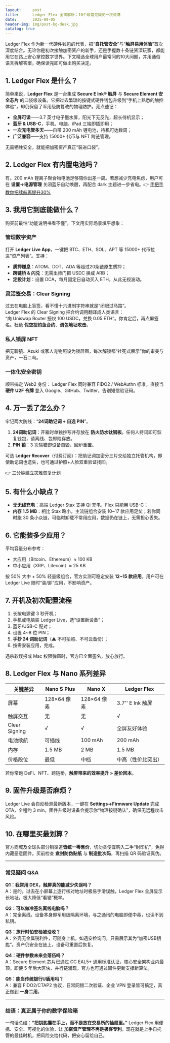 ```yaml
---
layout:     post
title:      Ledger Flex 全面解析：10个最常见疑问一次说清
date:       2025-09-05
header-img: img/post-bg-desk.jpg
catalog: true
---
```


Ledger Flex 作为新一代硬件钱包的代表，把“**自托管安全**”与“**触屏易用体验**”首次深度结合。无论你是初次接触加密资产的新手，还是手握数十条链资深玩家，都能用它在路上安心掌控数字世界。下文精选全球用户最常问的10大问题，并用通俗语言拆解答案，确保读完即可做出购买决定。

## 1. Ledger Flex 是什么？

简单来说，**Ledger Flex** 是一台集成 **Secure E Ink® 触屏** 与 **Secure Element 安全芯片** 的口袋级设备。它把过去繁琐的按键式硬件钱包升级到“手机上熟悉的触控体验”，却仍保留了军用级防篡改的物理防护。亮点速记：

* **全屏可读**——3.7 英寸电子墨水屏，阳光下无反光，超长待机显示；
* **蓝牙 & USB-C**，手机、电脑、iPad 三端即插即用；
* **一次充电管多天**——自带 200 mAh 锂电池，待机可达数周；
* **广泛兼容**——支持 15000+ 代币与 NFT 跨链管理。  

无需牺牲安全，就能把加密资产真正“装进口袋”。

## 2. Ledger Flex 有内置电池吗？

有。200 mAh 锂离子聚合物电池足够陪你出差一周。若想减少充电焦虑，用户可在 **设置→电源管理** 关闭蓝牙自动唤醒，再配合 dark 主题进一步省电。👉 [手把手教你把续航再提升30%](https://okxdog.com/)  

## 3. 我用它到底能做什么？

购买前最怕“功能说明书看不懂”。下文用实际场景填平想象：

### 管理数字资产

打开 **Ledger Live App**，一键把 BTC、ETH、SOL、APT 等 15000+ 代币拉进“资产列表”。支持：

* **质押赚息**：ATOM、DOT、ADA 等超过20条链原生质押；
* **跨链桥 & 闪兑**：无需出师门把 USDC 换成 ARB；
* **定投计划**：设置 DCA，每月固定日自动买入 ETH，从此无视波动。

### 灵活签交易：Clear Signing

过去在电脑上盲签，看不懂十六进制字符串就是“闭眼过马路”。  
Ledger Flex 的 Clear Signing 把合约调用翻译成人类语言：  
“向 Uniswap Router 授权 100 USDC，兑换 0.05 ETH”。你肯定后，再点屏签名。杜绝 **假空投钓鱼合约**、**调包地址攻击**。

### 私人锁屏 NFT

把无聊猿、Azuki 或家人宠物照设为锁屏图，每次解锁都“社死式展示”你的审美与资产，一石二鸟。

### 一体化安全密钥

顺带搞定 Web2 身份： Ledger Flex 同时兼容 FIDO2 / WebAuthn 标准，直接当 **硬件 U2F 令牌** 登入 Google、GitHub、Twitter，告别短信验证码。

## 4. 万一丢了怎么办？

牢记两大防线：“**24词助记词 + 自选 PIN**”。  

1. **24词助记词**：开箱时单独抄写并存放在 **防火防水钛钢板**。任何人持词即可恢复钱包，请离线、包邮险存放。  
2. **PIN 锁**：3 次输错即设备自毁，回炉重置。  

可选 **Ledger Recover**（付费订阅）：把助记词加密分三片交给独立托管机构，即使助记词也遗失，也可通过护照+人脸双重验证找回。  

👉 [三分钟建立灾难恢复计划](https://okxdog.com/)

## 5. 有什么小缺点？

* **无无线充电**：高端 Ledger Stax 支持 Qi 充电，Flex 只能用 USB-C；  
* **内存 1.5 MB**：相比 Stax 略小，主流链组合安装 10~17 款应用足矣；若你同时跑 30 条小众链，可临时卸载不常用应用，数据仍在链上，无需担心丢失。

## 6. 它能装多少应用？

平均容量分布参考：

* 大应用（Bitcoin、Ethereum）≈ 100 KB  
* 中小应用（XRP、Litecoin）≈ 25 KB  

按 50% 大中 + 50% 轻量级组合，官方实测可稳定安装 **12~15 款应用**。用户可在 Ledger Live 随时“装/卸”应用，不影响资产。

## 7. 开机及初次配置流程

1. 长按电源键 3 秒开机；  
2. 手机或电脑装 Ledger Live，选“设置新设备”；  
3. 蓝牙/USB-C 配对；  
4. 设置 4~8 位 PIN；  
5. **手抄 24 词助记词**（⚠️ 不可拍照、不可云备份）；  
6. 按需安装应用，完成。

遇杀软误报或 Mac 权限弹窗时，官方已全面签名，放心放行。

## 8. Ledger Flex 与 Nano 系列差异

| 关键差异 | Nano S Plus | Nano X | Ledger Flex |
|---------|-------------|--------|-------------|
| 屏幕 | 128×64 像素 | 128×64 像素 | 3.7'' E Ink 触屏 |
| 触屏交互 | 无 | 无 | √ |
| Clear Signing | √ | √ | 全屏友好体验 |
| 电池续航 | 可插线 | 100 mAh | 200 mAh |
| 内存 | 1.5 MB | 2 MB | 1.5 MB |
| 价格段位 | 最低 | 中档 | 中高（性价比突出） |

若你常跑 DeFi、NFT、跨链桥，**触屏带来的效率提升 > 差价回本**。

## 9. 固件升级是否麻烦？

Ledger Live 会自动检测最新版本，一键在 **Settings→Firmware Update** 完成 OTA，全程约 3 min。固件升级时设备会提示你“物理按键确认”，确保无远程攻击风险。

## 10. 在哪里买最划算？

官方商城及全球头部分销渠道**皆统一零售价**，切勿贪便宜购入二手“封印机”，免得内藏恶意固件。买前检查 **盒封防伪贴纸** 与 **制造批次码**，再扫描 QR 码验证真伪。

---

### 常见疑问 Q&A

**Q1：我常用 DEX，触屏真的能减少失误吗？**  
A：是的。过去在小屏幕上逐行核对地址时极易手滑误触，Ledger Flex 全屏显示长地址，极大降低“看错”概率。

**Q2：可以做冷签名离线电脑吗？**  
A：完全离线。设备本身即军用级隔离环境，与之通讯的电脑即便中毒，也读不到私钥。

**Q3：旅行时怕安检被没收？**  
A：外壳无金属锐利件，可随身上机。如遇安检询问，只需展示其为“加密USB钥匙”。资产仍安全在链上，设备可重置后恢复。

**Q4：硬件参数未来会落伍吗？**  
A：Secure Element 芯片已通过 CC EAL5+ 通用标准认证，核心安全架构业内最顶。即便 5 年后大区块、并行链涌现，官方也可通过固件更新支撑新算法。

**Q5：能当传统银行U盾用吗？**  
A：兼容 FIDO2/CTAP2 协议，日常网银二次验证、企业 VPN 登录皆可搞定，真正做到 **一身二用**。

---

### 结语：真正属于你的数字保险箱

一句话总结：**“把钥匙攥在手上，而不是放在交易所的抽屉里。”** Ledger Flex 用便携、安全、可视化的体验，让 **加密资产管理不再是极客专利**。现在就是上手自托管的最佳时机，把风险交给代码，把安心留给自己。